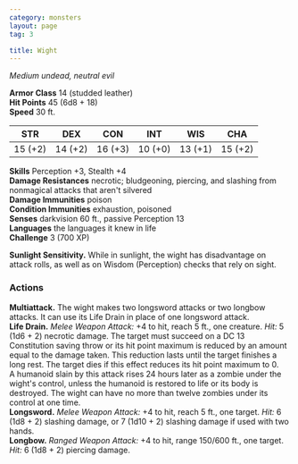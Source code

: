 ```yaml
---
category: monsters
layout: page
tag: 3

title: Wight 
---
```

_Medium undead, neutral evil_

**Armor Class** 14 (studded leather)    
**Hit Points** 45 (6d8 + 18)    
**Speed** 30 ft. 

| STR     | DEX     | CON     | INT     | WIS     | CHA     |
|---------|---------|---------|---------|---------|---------|
| 15 (+2) | 14 (+2) | 16 (+3) | 10 (+0) | 13 (+1) | 15 (+2) |

**Skills** Perception +3, Stealth +4    
**Damage Resistances** necrotic; bludgeoning, piercing, and slashing from nonmagical attacks that aren't silvered    
**Damage Immunities** poison    
**Condition Immunities** exhaustion, poisoned    
**Senses** darkvision 60 ft., passive Perception 13    
**Languages** the languages it knew in life    
**Challenge** 3 (700 XP) 

**Sunlight Sensitivity.** While in sunlight, the wight has disadvantage on attack rolls, as well as on Wisdom (Perception) checks that rely on sight. 

### Actions 
**Multiattack.** The wight makes two longsword attacks or two longbow attacks. It can use its Life Drain in place of one longsword attack.    
**Life Drain.** _Melee Weapon Attack:_ +4 to hit, reach 5 ft., one creature. _Hit:_ 5 (1d6 + 2) necrotic damage. The target must succeed on a DC 13 Constitution saving throw or its hit point maximum is reduced by an amount equal to the damage taken. This reduction lasts until the target finishes a long rest. The target dies if this effect reduces its hit point maximum to 0.    
A humanoid slain by this attack rises 24 hours later as a zombie under the wight's control, unless the humanoid is restored to life or its body is destroyed. The wight can have no more than twelve zombies under its control at one time.    
**Longsword.** _Melee Weapon Attack:_ +4 to hit, reach 5 ft., one target. _Hit:_ 6 (1d8 + 2) slashing damage, or 7 (1d10 + 2) slashing damage if used with two hands.    
**Longbow.** _Ranged Weapon Attack:_ +4 to hit, range 150/600 ft., one target. _Hit:_ 6 (1d8 + 2) piercing damage.